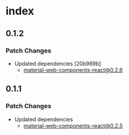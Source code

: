# index

## 0.1.2

### Patch Changes

- Updated dependencies [20b989b]
  - material-web-components-react@0.2.6

## 0.1.1

### Patch Changes

- Updated dependencies
  - material-web-components-react@0.2.5
